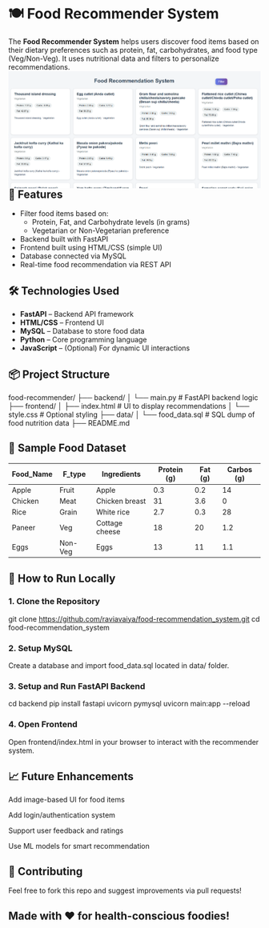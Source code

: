 # 🍽️ Food Recommender System

The **Food Recommender System** helps users discover food items based on their dietary preferences such as protein, fat, carbohydrates, and food type (Veg/Non-Veg). It uses nutritional data and filters to personalize recommendations.
<img align="right" alt="Coding" width="600" src="https://github.com/raviavaiya/Food_Recommendation_System/blob/main/image.png">
## 🚀 Features

- Filter food items based on:
  - Protein, Fat, and Carbohydrate levels (in grams)
  - Vegetarian or Non-Vegetarian preference
- Backend built with FastAPI
- Frontend built using HTML/CSS (simple UI)
- Database connected via MySQL
- Real-time food recommendation via REST API

## 🛠️ Technologies Used

- **FastAPI** – Backend API framework
- **HTML/CSS** – Frontend UI
- **MySQL** – Database to store food data
- **Python** – Core programming language
- **JavaScript** – (Optional) For dynamic UI interactions

## 📦 Project Structure

food-recommender/
├── backend/
│ └── main.py # FastAPI backend logic
├── frontend/
│ ├── index.html # UI to display recommendations
│ └── style.css # Optional styling
├── data/
│ └── food_data.sql # SQL dump of food nutrition data
├── README.md



## 🧪 Sample Food Dataset

| Food_Name | F_type  | Ingredients       | Protein (g) | Fat (g) | Carbos (g) |
|-----------|---------|-------------------|-------------|---------|------------|
| Apple     | Fruit   | Apple             | 0.3         | 0.2     | 14         |
| Chicken   | Meat    | Chicken breast    | 31          | 3.6     | 0          |
| Rice      | Grain   | White rice        | 2.7         | 0.3     | 28         |
| Paneer    | Veg     | Cottage cheese    | 18          | 20      | 1.2        |
| Eggs      | Non-Veg | Eggs              | 13          | 11      | 1.1        |

## 🔧 How to Run Locally

### 1. Clone the Repository

git clone https://github.com/raviavaiya/food-recommendation_system.git
cd food-recommendation_system

### 2. Setup MySQL
Create a database and import food_data.sql located in data/ folder.

### 3. Setup and Run FastAPI Backend

cd backend
pip install fastapi uvicorn pymysql
uvicorn main:app --reload

### 4. Open Frontend
Open frontend/index.html in your browser to interact with the recommender system.

## 📈 Future Enhancements

Add image-based UI for food items

Add login/authentication system

Support user feedback and ratings

Use ML models for smart recommendation

## 🙌 Contributing
Feel free to fork this repo and suggest improvements via pull requests!

## Made with ❤️ for health-conscious foodies!
